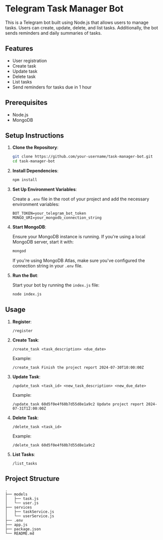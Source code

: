 # Telegram Task Manager Bot

This is a Telegram bot built using Node.js that allows users to manage tasks. Users can create, update, delete, and list tasks. Additionally, the bot sends reminders and daily summaries of tasks.

## Features

- User registration
- Create task
- Update task
- Delete task
- List tasks
- Send reminders for tasks due in 1 hour

## Prerequisites

- Node.js
- MongoDB

## Setup Instructions

1. **Clone the Repository**:

   ```bash
   git clone https://github.com/your-username/task-manager-bot.git
   cd task-manager-bot
   ```

2. **Install Dependencies**:

   ```bash
   npm install
   ```

3. **Set Up Environment Variables**:

   Create a `.env` file in the root of your project and add the necessary environment variables:

   ```env
   BOT_TOKEN=your_telegram_bot_token
   MONGO_URI=your_mongodb_connection_string
   ```

4. **Start MongoDB**:

   Ensure your MongoDB instance is running. If you're using a local MongoDB server, start it with:

   ```bash
   mongod
   ```

   If you're using MongoDB Atlas, make sure you've configured the connection string in your `.env` file.

5. **Run the Bot**:

   Start your bot by running the `index.js` file:

   ```bash
   node index.js
   ```

## Usage

1. **Register**:

   ```text
   /register
   ```

2. **Create Task**:

   ```text
   /create_task <task_description> <due_date>
   ```
   Example:

   ```text
   /create_task Finish the project report 2024-07-30T10:00:00Z
   ```

3. **Update Task**:

   ```text
   /update_task <task_id> <new_task_description> <new_due_date>
   ```
   Example:

   ```text
   /update_task 60d5f0e4f60b7d55d8e1a9c2 Update project report 2024-07-31T12:00:00Z
   ```

4. **Delete Task**:

   ```text
   /delete_task <task_id>
   ```
   Example:

   ```text
   /delete_task 60d5f0e4f60b7d55d8e1a9c2
   ```

5. **List Tasks**:

   ```text
   /list_tasks
   ```

## Project Structure

```
.
├── models
│   ├── task.js
│   └── user.js
├── services
│   ├── taskService.js
│   └── userService.js
├── .env
├── app.js
├── package.json
└── README.md
```
